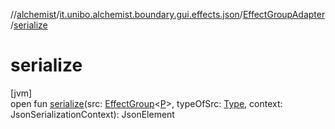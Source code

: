 //[alchemist](../../../index.md)/[it.unibo.alchemist.boundary.gui.effects.json](../index.md)/[EffectGroupAdapter](index.md)/[serialize](serialize.md)

# serialize

[jvm]\
open fun [serialize](serialize.md)(src: [EffectGroup](../../it.unibo.alchemist.boundary.gui.effects/-effect-group/index.md)<[P](index.md)>, typeOfSrc: [Type](https://docs.oracle.com/javase/8/docs/api/java/lang/reflect/Type.html), context: JsonSerializationContext): JsonElement
